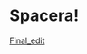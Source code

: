 # Spacera!
[Final_edit](https://user-images.githubusercontent.com/110157916/210454843-5b074f0e-0b44-4897-b258-5c448c47b20e.png)
